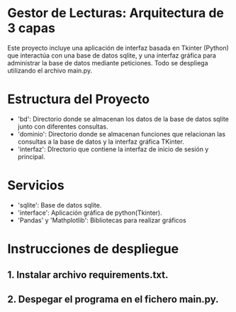# Gestor de Lecturas: Arquitectura de 3 capas
Este proyecto incluye una aplicación de interfaz basada en Tkinter (Python) que interactúa con una base de datos sqlite, y una interfaz gráfica para administrar la base de datos mediante peticiones. Todo se despliega utilizando el archivo main.py.

# Estructura del Proyecto
* 'bd': Directorio donde se almacenan los datos de la base de datos sqlite junto con diferentes consultas.
* 'dominio': Directorio donde se almacenan funciones que relacionan las consultas a la base de datos y la interfaz gráfica TKinter.
* 'interfaz': DIrectorio que contiene la interfaz de inicio de sesión y principal.

# Servicios
* 'sqlite': Base de datos sqlite.
* 'interface': Aplicación gráfica de python(Tkinter).
* 'Pandas' y 'Mathplotlib': Bibliotecas para realizar gráficos

# Instrucciones de despliegue
## 1. Instalar archivo requirements.txt.

## 2. Despegar el programa en el fichero main.py.




